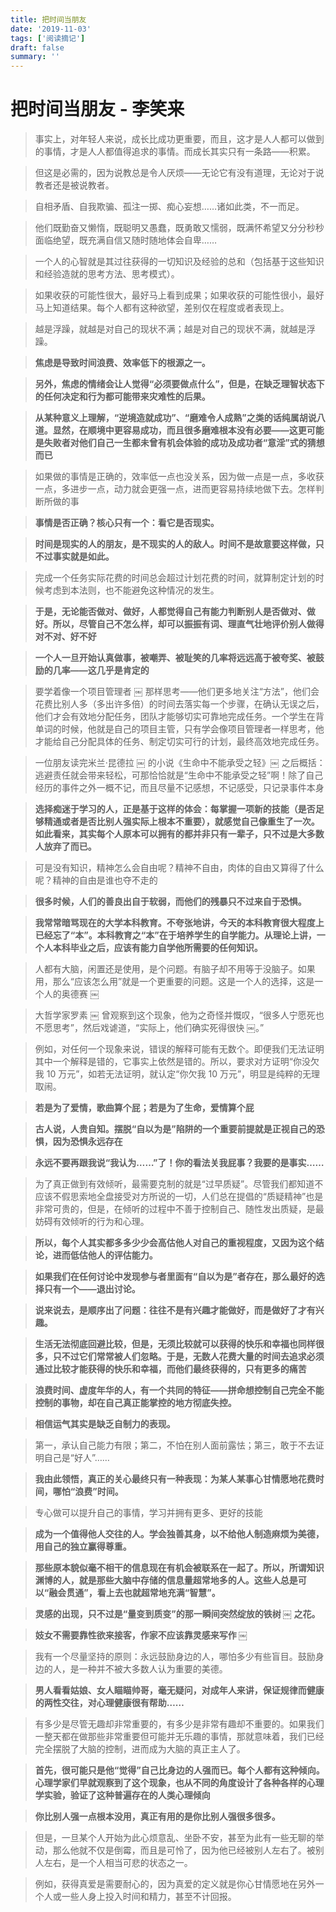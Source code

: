 ```yaml
---
title: 把时间当朋友
date: '2019-11-03'
tags: ['阅读摘记']
draft: false
summary: ''
---
```


# 把时间当朋友 - 李笑来

> 事实上，对年轻人来说，成长比成功更重要，而且，这才是人人都可以做到的事情，才是人人都值得追求的事情。而成长其实只有一条路——积累。

> 但这是必需的，因为说教总是令人厌烦——无论它有没有道理，无论对于说教者还是被说教者。

> 自相矛盾、自我欺骗、孤注一掷、痴心妄想……诸如此类，不一而足。

> 他们既勤奋又懒惰，既聪明又愚蠢，既勇敢又懦弱，既满怀希望又分分秒秒面临绝望，既充满自信又随时随地体会自卑……

> 一个人的心智就是其过往获得的一切知识及经验的总和（包括基于这些知识和经验造就的思考方法、思考模式）。

> 如果收获的可能性很大，最好马上看到成果；如果收获的可能性很小，最好马上知道结果。每个人都有这种欲望，差别仅在程度或者表现上。

> 越是浮躁，就越是对自己的现状不满；越是对自己的现状不满，就越是浮躁。

> **焦虑是导致时间浪费、效率低下的根源之一。**

> **另外，焦虑的情绪会让人觉得“必须要做点什么”，但是，在缺乏理智状态下的任何决定和行为都可能带来灾难性的后果。**

> **从某种意义上理解，“逆境造就成功”、“磨难令人成熟”之类的话纯属胡说八道。显然，在顺境中更容易成功，而且很多磨难根本没有必要——这更可能是失败者对他们自己一生都未曾有机会体验的成功及成功者“意淫”式的猜想而已**

> 如果做的事情是正确的，效率低一点也没关系，因为做一点是一点，多收获一点，多进步一点，动力就会更强一点，进而更容易持续地做下去。怎样判断所做的事

> **事情是否正确？核心只有一个：看它是否现实。**

> **时间是现实的人的朋友，是不现实的人的敌人。时间不是故意要这样做，只不过事实就是如此。**

> 完成一个任务实际花费的时间总会超过计划花费的时间，就算制定计划的时候考虑到本法则，也不能避免这种情况的发生。

> **于是，无论能否做对、做好，人都觉得自己有能力判断别人是否做对、做好。所以，尽管自己不怎么样，却可以振振有词、理直气壮地评价别人做得对不对、好不好**

> **一个人一旦开始认真做事，被嘲弄、被耻笑的几率将远远高于被夸奖、被鼓励的几率——这几乎是肯定的**

> 要学着像一个项目管理者 ￼ 那样思考——他们更多地关注“方法”，他们会花费比别人多（多出许多倍）的时间去落实每一个步骤，在确认无误之后，他们才会有效地分配任务，团队才能够切实可靠地完成任务。一个学生在背单词的时候，他就是自己的项目主管，只有学会像项目管理者一样思考，他才能给自己分配具体的任务、制定切实可行的计划，最终高效地完成任务。

> 一位朋友读完米兰·昆德拉 ￼ 的小说《生命中不能承受之轻》￼ 之后概括：逃避责任就会带来轻松，可那恰恰就是“生命中不能承受之轻”啊！除了自己经历的事件之外一概不记，而且尽量不记感想，不记感受，只记录事件本身

> **选择痴迷于学习的人，正是基于这样的体会：每掌握一项新的技能（是否足够精通或者是否比别人强实际上根本不重要），就感觉自己像重生了一次。如此看来，其实每个人原本可以拥有的都并非只有一辈子，只不过是大多数人放弃了而已。**

> 可是没有知识，精神怎么会自由呢？精神不自由，肉体的自由又算得了什么呢？精神的自由是谁也夺不走的

> **很多时候，人们的善良出自于软弱，而他们的残暴只不过来自于恐惧。**

> **我常常暗骂现在的大学本科教育。不夸张地讲，今天的本科教育很大程度上已经忘了“本”。本科教育之“本”在于培养学生的自学能力。从理论上讲，一个人本科毕业之后，应该有能力自学他所需要的任何知识。**

> 人都有大脑，闲置还是使用，是个问题。有脑子却不用等于没脑子。如果用，那么“应该怎么用”就是一个更重要的问题。这是一个人的选择，这是一个人的奥德赛 ￼

> 大哲学家罗素 ￼ 曾观察到这个现象，他为之奇怪并慨叹，“很多人宁愿死也不愿思考”，然后戏谑道，“实际上，他们确实死得很快 ￼。”

> 例如，对任何一个现象来说，错误的解释可能有无数个。即便我们无法证明其中一个解释是错的，它事实上依然是错的。所以，要求对方证明“你没欠我 10 万元”，如若无法证明，就认定“你欠我 10 万元”，明显是纯粹的无理取闹。

> **若是为了爱情，歌曲算个屁；若是为了生命，爱情算个屁**

> **古人说，人贵自知。摆脱“自以为是”陷阱的一个重要前提就是正视自己的恐惧，因为恐惧永远存在**

> **永远不要再跟我说“我认为……”了！你的看法关我屁事？我要的是事实……**

> 为了真正做到有效倾听，最需要克制的就是“过早质疑”。尽管我们都知道不应该不假思索地全盘接受对方所说的一切，人们总在提倡的“质疑精神”也是非常可贵的，但是，在倾听的过程中不善于控制自己、随性发出质疑，是最妨碍有效倾听的行为和心理。

> **所以，每个人其实都多多少少会高估他人对自己的重视程度，又因为这个结论，进而低估他人的评估能力。**

> **如果我们在任何讨论中发现参与者里面有“自以为是”者存在，那么最好的选择只有一个——退出讨论。**

> **说来说去，是顺序出了问题：往往不是有兴趣才能做好，而是做好了才有兴趣。**

> **生活无法彻底回避比较，但是，无须比较就可以获得的快乐和幸福也同样很多，只不过它们常常被人们忽略。于是，无数人花费大量的时间去追求必须通过比较才能获得的快乐和幸福，而他们最终获得的，只有更多的痛苦**

> **浪费时间、虚度年华的人，有一个共同的特征——拼命想控制自己完全不能控制的事物，却在自己真正能掌控的地方彻底失控。**

> **相信运气其实是缺乏自制力的表现。**

> 第一，承认自己能力有限；第二，不怕在别人面前露怯；第三，敢于不去证明自己是“好人”……

> **我由此领悟，真正的关心最终只有一种表现：为某人某事心甘情愿地花费时间，哪怕“浪费”时间。**

> 专心做可以提升自己的事情，学习并拥有更多、更好的技能

> **成为一个值得他人交往的人。学会独善其身，以不给他人制造麻烦为美德，用自己的独立赢得尊重。**

> **那些原本貌似毫不相干的信息现在有机会被联系在一起了。所以，所谓知识渊博的人，就是那些大脑中存储的信息量超常地多的人。这些人总是可以“融会贯通”，看上去也就超常地充满“智慧”。**

> **灵感的出现，只不过是“量变到质变”的那一瞬间突然绽放的铁树 ￼ 之花。**

> **妓女不需要靠性欲来接客，作家不应该靠灵感来写作 ￼**

> 我有一个尽量坚持的原则：永远鼓励身边的人，哪怕多少有些盲目。鼓励身边的人，是一种并不被大多数人认为重要的美德。

> **男人看看姑娘、女人瞄瞄帅哥，毫无疑问，对成年人来讲，保证规律而健康的两性交往，对心理健康很有帮助……**

> 有多少是尽管无趣却非常重要的，有多少是非常有趣却不重要的。如果我们一整天都在做那些非常重要但可能并无乐趣的事情，那就意味着，我们已经完全摆脱了大脑的控制，进而成为大脑的真正主人了。

> **首先，很可能只是他“觉得”自己比身边的人强而已。每个人都有这种倾向。心理学家们早就观察到了这个现象，也从不同的角度设计了各种各样的心理学实验，验证了这种普遍存在的人类心理倾向**

> **你比别人强一点根本没用，真正有用的是你比别人强很多很多。**

> 但是，一旦某个人开始为此心烦意乱、坐卧不安，甚至为此有一些无聊的举动，那么他就不仅是倒霉，而且是可怜了，因为他已经被别人左右了。被别人左右，是一个人相当可悲的状态之一。

> 例如，获得真爱是需要耐心的，因为真爱的定义就是你心甘情愿地在另外一个人或一些人身上投入时间和精力，甚至不计回报。
